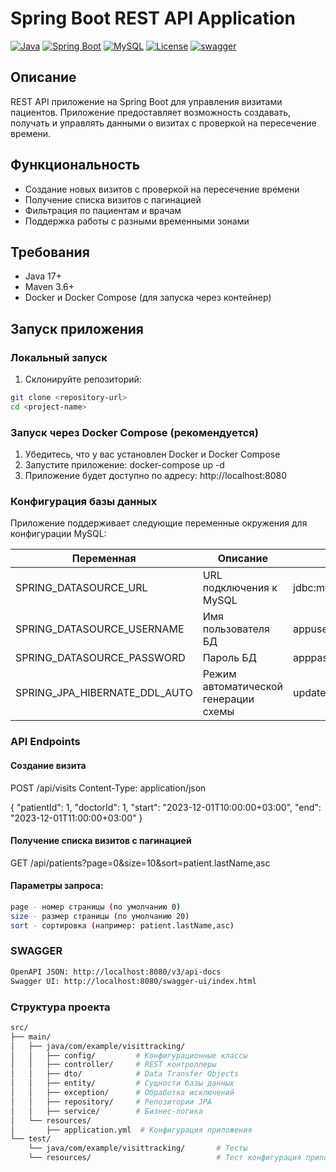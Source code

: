 # Spring Boot REST API Application

[![Java](https://img.shields.io/badge/Java-17-blue.svg)](https://www.java.com/)
[![Spring Boot](https://img.shields.io/badge/Spring_Boot-3.1.0-green.svg)](https://spring.io/projects/spring-boot)
[![MySQL](https://img.shields.io/badge/MySQL-8.0-blue.svg)](https://www.mysql.com/)
[![License](https://img.shields.io/badge/License-MIT-yellow.svg)](LICENSE)
[![swagger](https://img.shields.io/badge/-Swagger-85EA2D?style=flat&logo=swagger&logoColor=white)](https://swagger.io/)

## Описание

REST API приложение на Spring Boot для управления визитами пациентов. Приложение предоставляет возможность создавать, получать и управлять данными о визитах с проверкой на пересечение времени.

## Функциональность

- Создание новых визитов с проверкой на пересечение времени
- Получение списка визитов с пагинацией
- Фильтрация по пациентам и врачам
- Поддержка работы с разными временными зонами

## Требования

- Java 17+
- Maven 3.6+
- Docker и Docker Compose (для запуска через контейнер)

## Запуск приложения

### Локальный запуск

1. Склонируйте репозиторий:
```bash
git clone <repository-url>
cd <project-name>
```

### Запуск через Docker Compose (рекомендуется)
1. Убедитесь, что у вас установлен Docker и Docker Compose
2. Запустите приложение:
docker-compose up -d
3. Приложение будет доступно по адресу:
http://localhost:8080

### Конфигурация базы данных
Приложение поддерживает следующие переменные окружения для конфигурации MySQL:

|Переменная	| Описание	| По умолчанию
| --- | --- | --- |
|SPRING_DATASOURCE_URL	|URL подключения к MySQL	|jdbc:mysql://localhost:3306/appdb
|SPRING_DATASOURCE_USERNAME	|Имя пользователя БД	|appuser
|SPRING_DATASOURCE_PASSWORD	|Пароль БД	|apppassword
|SPRING_JPA_HIBERNATE_DDL_AUTO	|Режим автоматической генерации схемы	|update

### API Endpoints
#### Создание визита
POST /api/visits
Content-Type: application/json

{
    "patientId": 1,
    "doctorId": 1,
    "start": "2023-12-01T10:00:00+03:00",
    "end": "2023-12-01T11:00:00+03:00"
}
#### Получение списка визитов с пагинацией
GET /api/patients?page=0&size=10&sort=patient.lastName,asc

#### Параметры запроса:
```bash
page - номер страницы (по умолчанию 0)
size - размер страницы (по умолчанию 20)
sort - сортировка (например: patient.lastName,asc)
```
###  SWAGGER
```bash
OpenAPI JSON: http://localhost:8080/v3/api-docs
Swagger UI: http://localhost:8080/swagger-ui/index.html
```


### Структура проекта
```bash
src/
├── main/
│   ├── java/com/example/visittracking/
│   │   ├── config/         # Конфигурационные классы
│   │   ├── controller/     # REST контроллеры
│   │   ├── dto/            # Data Transfer Objects
│   │   ├── entity/         # Сущности базы данных
│   │   ├── exception/      # Обработка исключений
│   │   ├── repository/     # Репозитории JPA
│   │   ├── service/        # Бизнес-логика
│   └── resources/
│       ├── application.yml  # Конфигурация приложения
└── test/
    └── java/com/example/visittracking/       # Тесты
    └── resources/                            # Тест конфигурация приложения

```
